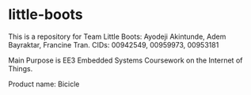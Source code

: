 # little-boots
This is a repository for Team Little Boots: Ayodeji Akintunde, Adem Bayraktar, Francine Tran. 
CIDs: 00942549, 00959973, 00953181

Main Purpose is EE3 Embedded Systems Coursework on the Internet of Things.

Product name: Bicicle
